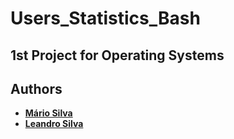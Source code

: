 # Users_Statistics_Bash
## 1st Project for Operating Systems
## Authors
 - **[Mário Silva](https://github.com/MarioCSilva)**
 - **[Leandro Silva](https://github.com/leand12)**
